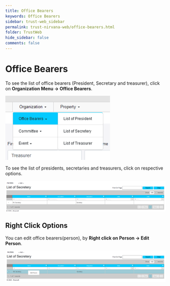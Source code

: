 ```yaml
---
title: Office Bearers 
keywords: Office Bearers 
sidebar: trust-web_sidebar
permalink: trust-nirvana-web/office-bearers.html
folder: TrustWeb
hide_sidebar: false
comments: false
---
```



# Office Bearers

To see the list of office bearers (President, Secretary and treasurer), click on **Organization Menu -> Office Bearers**. 

![](/images/office-bearersmenu.png)

To see the list of presidents, secretaries and treasurers, click on respective options.

![](/images/listofsecretery.png)

## Right Click Options 

You can edit office bearers(person), by **Right click on Person -> Edit Person**.

![](/images/editofficebearer.png)








